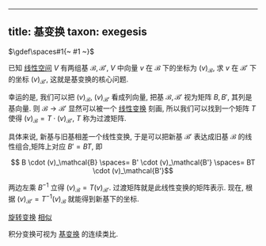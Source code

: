 
---
title: 基变换
taxon: exegesis
---

$\gdef\spaces#1{~ #1 ~}$

已知 [线性空间](./线性空间.md) $V$ 有两组基 $\mathcal{B}, \mathcal{B}'$, $V$ 中向量 $v$ 在 $\mathcal{B}$ 下的坐标为 $(v)_\mathcal{B}$, 求 $v$ 在 $\mathcal{B}'$ 下的坐标 $(v)_{\mathcal{B}'}$, 这就是基变换的核心问题. 

幸运的是, 我们可以把 $(v)_\mathcal{B}$, $(v)_{\mathcal{B}'}$ 看成列向量, 把基 $\mathcal{B}, \mathcal{B}'$ 视为矩阵 $B,B'$, 其列是基向量. 则 $\mathcal{B} \to \mathcal{B}'$ 显然可以被一个 [线性变换](./线性映射.md) 刻画, 所以我们可以找到一个矩阵 $T$ 使得 $(v)_\mathcal{B} = T \cdot (v)_{\mathcal{B}'}$, $T$ 称为过渡矩阵. 

具体来说, 新基与旧基相差一个线性变换, 于是可以把新基 $\mathcal{B}'$ 表达成旧基 $\mathcal{B}$ 的线性组合,矩阵上对应 $B' = BT$, 即 

$$ B \cdot (v)_\mathcal{B} \spaces= B' \cdot (v)_\mathcal{B'} \spaces= BT \cdot (v)_\mathcal{B'}$$

两边左乘 $B^{-1}$ 立得 $(v)_\mathcal{B} = T (v)_\mathcal{B'}$. 过渡矩阵就是此线性变换的矩阵表示. 现在, 根据 $(v)_{\mathcal{B}'} = T^{-1} (v)_{\mathcal{B}}$ 就能得到新基下的坐标. 

[旋转变换](./0164.md#:embed)
[相似](./0165.md#:embed)

积分变换可视为 [基变换](./基变换.md) 的连续类比. 
